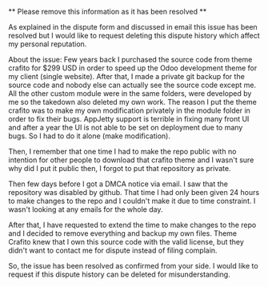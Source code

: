 ** Please remove this information as it has been resolved **

As explained in the dispute form and discussed in email this issue has been resolved but I would like to request deleting this dispute history which affect my personal reputation.

About the issue: Few years back I purchased the source code from theme crafito for $299 USD in order to speed up the Odoo development theme for my client (single website). After that, I made a private git backup for the source code and nobody else can actually see the source code except me. All the other custom module were in  the same folders, were developed by me so the takedown also deleted my own work. The reason I put the theme crafito was to make my own modification privately in the module folder in order to fix their bugs. AppJetty support is terrible in fixing many front UI and after a year the UI is not able to be set on deployment due to many bugs. So I had to do it alone (make modification). 

Then, I remember that one time I had to make the repo public with no intention for other people to download that crafito theme and I wasn't sure why did I put it public then, I forgot to put that repository as private.

Then few days before I got a DMCA notice via email. I saw that the repository was disabled by github. That time I had only been given 24 hours to make changes to the repo and I couldn't make it due to time constraint. I wasn't looking at any emails for the whole day.

After that, I have requested to extend the time to make changes to the repo and I decided to remove everything and backup my own files. Theme Crafito knew that I own this source code with the valid license, but they didn't want to contact me for dispute instead of filing complain.

So, the issue has been resolved as confirmed from your side. I would like to request if this dispute history can be deleted for misunderstanding.

